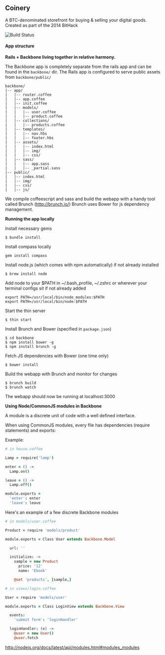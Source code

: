 ## Coinery ##
A BTC-denominated storefront for buying & selling your digital goods. Created as part of the 2014 BitHack


![Build Status](https://www.codeship.io/projects/0a863a40-8ea9-0131-5850-32c0590fdc55/status "Build Status")

#### App structure ####

**Rails + Backbone living together in relative harmony.**

The Backbone app is completely separate from the rails app and can be found in the `backbone/` dir.
The Rails app is configured to serve public assets from `backbone/public/`

```
backbone/
|-- app/
|   |-- router.coffee
|   |-- app.coffee
|   |-- init.coffee
|   |-- models/
|   |   |-- user.coffee
|   |   |-- product.coffee
|   |-- collections/
|   |   |-- products.coffee
|   |-- templates/
|   |   |-- nav.hbs
|   |   |-- footer.hbs
|   |-- assets/
|   |   |-- index.html
|   |   |-- img/
|   |   |-- css/
|   |-- sass/
|   |   |-- app.sass
|   |   |-- _partial.sass
|-- public/
|   |-- index.html
|   |-- img/
|   |-- css/
|   |-- js/
```

We compile coffeescript and sass and build the webapp with a handy tool called Brunch (http://brunch.io/)
Brunch uses Bower for js dependency management.


__Running the app locally__

Install necessary gems
```
$ bundle install
```
Install compass locally 
```
gem install compass
```

Install node.js (which comes with npm automatically) if not already installed
```
$ brew install node
```

Add node to your $PATH in ~/.bash_profile, ~/.zshrc or wherever your terminal configs sit if not already added
```
export PATH=/usr/local/bin/node_modules:$PATH
export PATH=/usr/local/bin/node:$PATH
```

Start the thin server
```
$ thin start
```

Install Brunch and Bower (specified in `package.json`)
```
$ cd backbone
$ npm install bower -g
$ npm install brunch -g
```

Fetch JS dependencies with Bower (one time only)
```
$ bower install
```

Build the webapp with Brunch and monitor for changes
```
$ brunch build
$ brunch watch
```

The webapp should now be running at localhost:3000


__Using Node/CommonJS modules in Backbone__

A module is a discrete unit of code with a well defined interface.

When using CommonJS modules, every file has dependencies (require statements) and exports:

Example:

```coffeescript
# in house.coffee

Lamp = require('lamp')

enter = () ->
  Lamp.on()

leave = () ->
  Lamp.off()

module.exports =
  'enter': enter
  'leave': leave
```

Here's an example of a few discrete Backbone modules

```coffeescript
# in models/user.coffee

Product = require 'models/product'

module.exports = Class User extends Backbone.Model

  url: ''

  initialize: ->
    sample = new Product
      price: '12'
      name: 'Ebook'

    @set 'products', [sample,]

# in views/login.coffee

User = require 'models/user'

module.exports = Class LoginView extends Backbone.View

  events:
    'submit form': 'loginHandler'

  loginHandler: (e) ->
    @user = new User()
    @user.fetch

```

http://nodejs.org/docs/latest/api/modules.html#modules_modules
